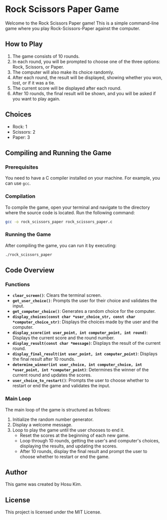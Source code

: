 # Rock Scissors Paper Game

Welcome to the Rock Scissors Paper game! This is a simple command-line game where you play Rock-Scissors-Paper against the computer.

## How to Play

1. The game consists of 10 rounds.
2. In each round, you will be prompted to choose one of the three options: Rock, Scissors, or Paper.
3. The computer will also make its choice randomly.
4. After each round, the result will be displayed, showing whether you won, lost, or if it was a tie.
5. The current score will be displayed after each round.
6. After 10 rounds, the final result will be shown, and you will be asked if you want to play again.

## Choices

- Rock: 1
- Scissors: 2
- Paper: 3

## Compiling and Running the Game

### Prerequisites

You need to have a C compiler installed on your machine. For example, you can use `gcc`.

### Compilation

To compile the game, open your terminal and navigate to the directory where the source code is located. Run the following command:

```sh
gcc -o rock_scissors_paper rock_scissors_paper.c
```
### Running the Game
After compiling the game, you can run it by executing:
```sh
./rock_scissors_paper
```
## Code Overview
### Functions
- **`clear_screen()`**: Clears the terminal screen.
- **`get_user_choice()`**: Prompts the user for their choice and validates the input.
- **`get_computer_choice()`**: Generates a random choice for the computer.
- **`display_choices(const char *user_choice_str, const char *computer_choice_str)`**: Displays the choices made by the user and the computer.
- **`display_score(int user_point, int computer_point, int round)`**: Displays the current score and the round number.
- **`display_result(const char *message)`**: Displays the result of the current round.
- **`display_final_result(int user_point, int computer_point)`**: Displays the final result after 10 rounds.
- **`determine_winner(int user_choice, int computer_choice, int *user_point, int *computer_point)`**: Determines the winner of the current round and updates the scores.
- **`user_choice_to_restart()`**: Prompts the user to choose whether to restart or end the game and validates the input.
### Main Loop
The main loop of the game is structured as follows:
1. Initialize the random number generator.
2. Display a welcome message.
3. Loop to play the game until the user chooses to end it.
   - Reset the scores at the beginning of each new game.
   - Loop through 10 rounds, getting the user's and computer's choices, displaying the results, and updating the scores.
   - After 10 rounds, display the final result and prompt the user to choose whether to restart or end the game.
## Author
This game was created by Hosu Kim.
## License
This project is licensed under the MIT License.

